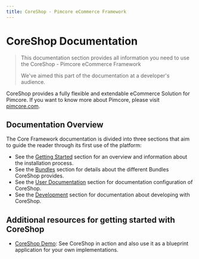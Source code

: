 ```yaml
---
title: CoreShop - Pimcore eCommerce Framework
---
```


# CoreShop Documentation

> This documentation section provides all information you need to use the CoreShop - Pimcore eCommerce Framework
>
> We've aimed this part of the documentation at a developer's audience.

CoreShop provides a fully flexible and extendable eCommerce Solution for Pimcore. If you want to know more about Pimcore, please visit [pimcore.com](https://pimcore.com).

## Documentation Overview

The Core Framework documentation is divided into three sections that aim to guide the reader through its first use of the platform:

* See the [Getting Started](./01_Getting_Started) section for an overview and information about the installation process.
* See the [Bundles](./02_Bundles) section for details about the different Bundles CoreShop provides.
* See the [User Documentation](./02_User_Documentation) section for documentation configuration of CoreShop.
* See the [Development](./03_Development) section for documentation about developing with CoreShop.

## Additional resources for getting started with CoreShop
- [CoreShop Demo](https://demo3.coreshop.org): See CoreShop in action and also use it as a blueprint application for your own implementations.

